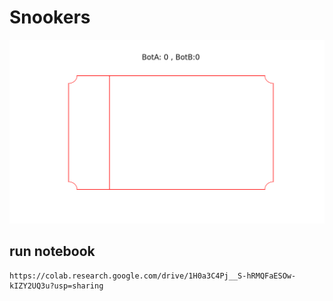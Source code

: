 # Snookers

![image](image/snookers.png)

## run notebook

```
https://colab.research.google.com/drive/1H0a3C4Pj__S-hRMQFaESOw-kIZY2UQ3u?usp=sharing
```